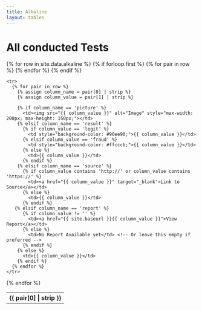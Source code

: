 ```yaml
---
title: Alkaline
layout: tables
---
```

# All conducted Tests

<table>
  {% for row in site.data.alkaline %}
    {% if forloop.first %}
    <tr>
      {% for pair in row %}
        <th>{{ pair[0] | strip }}</th>
      {% endfor %}
    </tr>
    {% endif %}

    <tr>
      {% for pair in row %}
        {% assign column_name = pair[0] | strip %}
        {% assign column_value = pair[1] | strip %}
        
        {% if column_name == 'picture' %}
          <td><img src="{{ column_value }}" alt="Image" style="max-width: 200px; max-height: 150px;"></td>
        {% elsif column_name == 'result' %}
          {% if column_value == 'legit' %}
            <td style="background-color: #90ee90;">{{ column_value }}</td>
          {% elsif column_value == 'fraud' %}
            <td style="background-color: #ffcccb;">{{ column_value }}</td>
          {% else %}
            <td>{{ column_value }}</td>
          {% endif %}
        {% elsif column_name == 'source' %}
          {% if column_value contains 'http://' or column_value contains 'https://' %}
            <td><a href="{{ column_value }}" target="_blank">Link to Source</a></td>
          {% else %}
            <td>{{ column_value }}</td>
          {% endif %}
       {% elsif column_name == 'report' %}
          {% if column_value != '' %}
            <td><a href="{{ site.baseurl }}{{ column_value }}">View Report</a></td>
          {% else %}
            <td>No Report Available yet</td> <!-- Or leave this empty if preferred -->
          {% endif %}
        {% else %}
          <td>{{ column_value }}</td>
        {% endif %}
      {% endfor %}
    </tr>
  {% endfor %}
</table>
